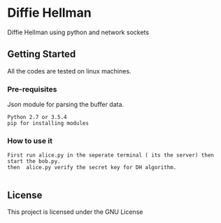 # Diffie Hellman
Diffie Hellman using python and network sockets

## Getting Started

All the codes are tested on linux machines.

### Pre-requisites

Json module for parsing the buffer data.


```
Python 2.7 or 3.5.4 
pip for installing modules

```
### How to use it 


```
First run alice.py in the seperate terminal ( its the server) then start the bob.py.
then  alice.py verify the secret key for DH algorithm.


```


## License

This project is licensed under the GNU License 
